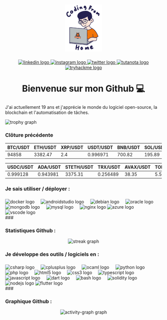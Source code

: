 <div align="center">
  <img height="150" src="https://raw.githubusercontent.com/thisiskeanyvy/thisiskeanyvy/master/img/profile.gif"  />
</div>

###

<div align="center">
  <a href="https://linkedin.com/in/thisiskeanyvy/" target="_blank">
    <img src="https://img.shields.io/static/v1?message=LinkedIn&logo=linkedin&label=&color=0077B5&logoColor=white&labelColor=&style=for-the-badge" height="25" alt="linkedin logo"  />
  </a>
  <a href="https://www.instagram.com/thisiskeanyvy" target="_blank">
    <img src="https://img.shields.io/static/v1?message=Instagram%20(1M%20Followers)&logo=instagram&label=&color=E4405F&logoColor=white&labelColor=&style=for-the-badge" height="25" alt="instagram logo"  />
  </a>
  <a href="https://twitter.com/thisiskeanyvy" target="_blank">
    <img src="https://img.shields.io/static/v1?message=Twitter&logo=twitter&label=&color=1DA1F2&logoColor=white&labelColor=&style=for-the-badge" height="25" alt="twitter logo"  />
  </a>
  <a href="mailto:keanyvy@keemail.me/" target="_blank">
    <img src="https://img.shields.io/static/v1?message=Tutanota&logo=tutanota&label=&color=840010&logoColor=white&labelColor=&style=for-the-badge" height="25" alt="tutanota logo"  />
  </a>
  <a href="https://tryhackme.com/p/thisiskeanyvy" target="_blank">
    <img src="https://img.shields.io/static/v1?message=TryHackMe&logo=tryhackme&label=&color=88cc14&logoColor=white&labelColor=&style=for-the-badge" height="25" alt="tryhackme logo"  />
  </a>
</div>

###

<h1 align="center">Bienvenue sur mon Github 💻</h1>

###

J'ai actuellement 19 ans et j'apprécie le monde du logiciel open-source, la blockchain et l'automatisation de tâches.

<img src="https://github-profile-trophy.vercel.app?username=thisiskeanyvy&theme=dracula&column=-1&row=1&margin-w=8&margin-h=8&no-bg=false&no-frame=false&order=4" height="150" alt="trophy graph"  />

###

<h3 align="left">Clôture précédente</h3>

 BTC/USDT | ETH/USDT | XRP/USDT | USDT/USDT | BNB/USDT | SOL/USDT | DOGE/USDT |
 --- | --- | --- | --- | --- | --- | --- |
 94858 | 3382.47 | 2.4 | 0.996971 | 700.82 | 195.89 | 0.33356 |

 USDC/USDT | ADA/USDT | STETH/USDT | TRX/USDT | AVAX/USDT | TON/USDT | WSTETH/USDT |
 --- | --- | --- | --- | --- | --- | --- |
 0.999128 | 0.943981 | 3375.31 | 0.256489 | 38.35 | 5.55 | 4015.36 |

###

<h3 align="left">Je sais utiliser / déployer :</h3>

###

<div align="left">
  <img src="https://cdn.jsdelivr.net/gh/devicons/devicon/icons/docker/docker-plain-wordmark.svg" height="40" alt="docker logo"  />
  <img width="12" />
  <img src="https://cdn.jsdelivr.net/gh/devicons/devicon/icons/androidstudio/androidstudio-original.svg" height="40" alt="androidstudio logo"  />
  <img width="12" />
  <img src="https://cdn.jsdelivr.net/gh/devicons/devicon/icons/debian/debian-original.svg" height="40" alt="debian logo"  />
  <img width="12" />
  <img src="https://cdn.jsdelivr.net/gh/devicons/devicon/icons/oracle/oracle-original.svg" height="40" alt="oracle logo"  />
  <img width="12" />
  <img src="https://cdn.jsdelivr.net/gh/devicons/devicon/icons/mongodb/mongodb-original.svg" height="40" alt="mongodb logo"  />
  <img width="12" />
  <img src="https://cdn.jsdelivr.net/gh/devicons/devicon/icons/mysql/mysql-original.svg" height="40" alt="mysql logo"  />
  <img width="12" />
  <img src="https://cdn.jsdelivr.net/gh/devicons/devicon/icons/nginx/nginx-original.svg" height="40" alt="nginx logo"  />
  <img src="https://cdn.jsdelivr.net/gh/devicons/devicon/icons/azure/azure-original.svg" height="40" alt="azure logo"  />
  <img width="12" />
  <img src="https://cdn.jsdelivr.net/gh/devicons/devicon/icons/vscode/vscode-original.svg" height="40" alt="vscode logo"  />
  <img width="12" />
</div>
###

<h3 align="left">Statistiques Github :</h3>

<div align="center">
  <img src="https://streak-stats.demolab.com?user=thisiskeanyvy&locale=fr&mode=daily&theme=dark&hide_border=false&border_radius=5&order=3" height="220" alt="streak graph"  />
</div>

<h3 align="left">Je développe des outils / logiciels en :</h3>

###
<div align="left">
  <img src="https://cdn.jsdelivr.net/gh/devicons/devicon/icons/csharp/csharp-original.svg" height="40" alt="csharp logo"  />
  <img width="12" />
  <img src="https://cdn.jsdelivr.net/gh/devicons/devicon/icons/cplusplus/cplusplus-original.svg" height="40" alt="cplusplus logo"  />
  <img width="12" />
  <img src="https://cdn.jsdelivr.net/gh/devicons/devicon/icons/ocaml/ocaml-original.svg" height="40" alt="ocaml logo"  />
  <img width="12" />
  <img src="https://cdn.jsdelivr.net/gh/devicons/devicon/icons/python/python-original.svg" height="40" alt="python logo"  />
  <img width="12" />
  <img src="https://cdn.jsdelivr.net/gh/devicons/devicon/icons/php/php-original.svg" height="40" alt="php logo"  />
  <img width="12" />
  <img src="https://cdn.jsdelivr.net/gh/devicons/devicon/icons/html5/html5-original.svg" height="40" alt="html5 logo"  />
  <img width="12" />
  <img src="https://cdn.jsdelivr.net/gh/devicons/devicon/icons/css3/css3-original.svg" height="40" alt="css3 logo"  />
  <img width="12" />
  <img src="https://cdn.jsdelivr.net/gh/devicons/devicon/icons/typescript/typescript-original.svg" height="40" alt="typescript logo"  />
  <img width="12" />
  <img src="https://cdn.jsdelivr.net/gh/devicons/devicon/icons/javascript/javascript-original.svg" height="40" alt="javascript logo"  />
  <img width="12" />
  <img src="https://cdn.jsdelivr.net/gh/devicons/devicon/icons/dart/dart-original.svg" height="40" alt="dart logo"  />
  <img width="12" />
  <img src="https://cdn.jsdelivr.net/gh/devicons/devicon/icons/bash/bash-original.svg" height="40" alt="bash logo"  />
  <img width="12" />
  <img src="https://cdn.jsdelivr.net/gh/devicons/devicon/icons/solidity/solidity-plain.svg" height="40" alt="solidity logo"  />
  <img width="12" />
  <img src="https://cdn.jsdelivr.net/gh/devicons/devicon/icons/nodejs/nodejs-original.svg" height="40" alt="nodejs logo"  />
  <img src="https://cdn.jsdelivr.net/gh/devicons/devicon/icons/flutter/flutter-original.svg" height="40" alt="flutter logo"  />
</div>
###

<h3 align="left">Graphique Github :</h3>

<div align="center">
  <img src="https://github-readme-activity-graph.vercel.app/graph?username=thisiskeanyvy&radius=16&theme=react&area=true&order=5" height="220" alt="activity-graph graph"  />
</div>

###

                